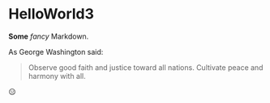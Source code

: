 # HelloWorld3
**Some** *fancy* Markdown.

As George Washington said:

> Observe good faith and justice toward all nations.
> Cultivate peace and harmony with all.

:expressionless:
